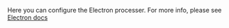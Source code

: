Here you can configure the Electron processer. For more info, please see [Electron docs](https://www.electronjs.org/docs)